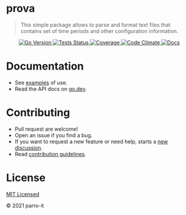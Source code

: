 # prova

> This simple package allows to parse and format text files that contains set of time periods and other configuration information.

<div align="center">
<a 
    href="https://github.com/parro-it/prova/blob/0764588ea9629ba0bdf8e5786f6371208b95067a/go.mod#L3" style="display: inline">
    <img 
        alt="Go Version" 
        src="https://img.shields.io/github/go-mod/go-version/parro-it/prova?style=flat&logo=go">
</a>
<a 
    href="https://github.com/parro-it/prova/actions/workflows/go.yml" 
    style="display: inline"> 
    <img 
        alt="Tests Status" 
        src="https://img.shields.io/github/workflow/status/parro-it/prova/Test/master?style=flat&label=Tests&logo=github">
</a>
<a 
    href="https://codeclimate.com/github/parro-it/prova/test_coverage"
    style="display: inline"> 
    <img 
        alt="Coverage" 
        src="https://img.shields.io/codeclimate/coverage/parro-it/prova?style=flat&label=Coverage&logo=code-climate">
</a>
<a 
    href="https://codeclimate.com/github/parro-it/prova" 
    style="display: inline"> 
    <img 
        alt="Code Climate" 
        src="https://img.shields.io/codeclimate/maintainability/parro-it/prova?style=flat&label=Code-Climate&logo=code-climate">
</a> 
<a 
    href="https://pkg.go.dev/github.com/parro-it/prova" 
    style="display: inline"> 
    <img 
        alt="Docs" 
        src="https://img.shields.io/badge/Docs-go.dev-blue?logo=go&logoColor=white&style=flat">
</a>
</div>



# Documentation

* See [examples](examples_test.go) of use.
* Read the API docs on [go.dev](https://pkg.go.dev/github.com/parro-it/prova).

# Contributing

* Pull request are welcome!
* Open an issue if you find a bug.
* If you want to request a new feature or need help, starts a [new discussion](https://github.com/parro-it/prova/discussions/new).
* Read [contribution guidelines](contributing.md).

# License
[MIT Licensed](LICENSE)

© 2021 parro-it